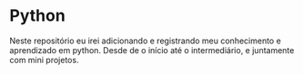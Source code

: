 # Python
Neste repositório eu irei adicionando e registrando meu conhecimento e aprendizado em python. Desde de o início até o intermediário, e juntamente com mini projetos. 
